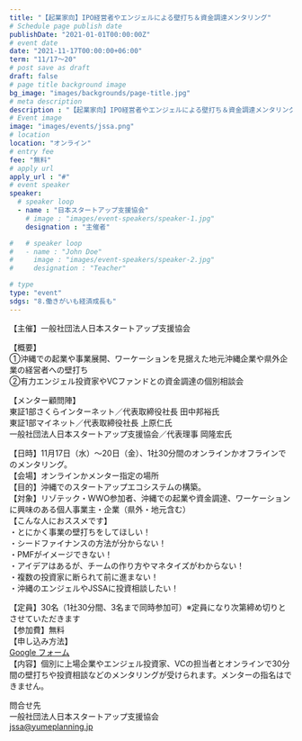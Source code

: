 ```yaml
---
title: "【起業家向】IPO経営者やエンジェルによる壁打ち＆資金調達メンタリング"
# Schedule page publish date
publishDate: "2021-01-01T00:00:00Z"
# event date
date: "2021-11-17T00:00:00+06:00"
term: "11/17～20"
# post save as draft
draft: false
# page title background image
bg_image: "images/backgrounds/page-title.jpg"
# meta description
description : "【起業家向】IPO経営者やエンジェルによる壁打ち＆資金調達メンタリング"
# Event image
image: "images/events/jssa.png"
# location
location: "オンライン"
# entry fee
fee: "無料"
# apply url
apply_url : "#"
# event speaker
speaker:
  # speaker loop
  - name : "日本スタートアップ支援協会"
    # image : "images/event-speakers/speaker-1.jpg"
    designation : "主催者"

#   # speaker loop
#   - name : "John Doe"
#     image : "images/event-speakers/speaker-2.jpg"
#     designation : "Teacher"

# type
type: "event"
sdgs: "8.働きがいも経済成長も"
---
```


【主催】一般社団法人日本スタートアップ支援協会  
  
【概要】  
①沖縄での起業や事業展開、ワーケーションを見据えた地元沖縄企業や県外企業の経営者への壁打ち  
②有力エンジェル投資家やVCファンドとの資金調達の個別相談会  
  
【メンター顧問陣】  
東証1部さくらインターネット／代表取締役社長 田中邦裕氏  
東証1部マイネット／代表取締役社長 上原仁氏  
一般社団法人日本スタートアップ支援協会／代表理事 岡隆宏氏  
  
【日時】11月17日（水）～20日（金）、1社30分間のオンラインかオフラインでのメンタリング。  
【会場】オンラインかメンター指定の場所  
【目的】沖縄でのスタートアップエコシステムの構築。  
【対象】リゾテック・WWO参加者、沖縄での起業や資金調達、ワーケーションに興味のある個人事業主・企業（県外・地元含む）  
【こんな人におススメです】  
・とにかく事業の壁打ちをしてほしい！  
・シードファイナンスの方法が分からない！  
・PMFがイメージできない！  
・アイデアはあるが、チームの作り方やマネタイズがわからない！  
・複数の投資家に断られて前に進まない！  
・沖縄のエンジェルやJSSAに投資相談したい！  
  
【定員】30名（1社30分間、3名まで同時参加可）※定員になり次第締め切りとさせていただきます  
【参加費】無料  
【申し込み方法】  
<a href="https://forms.gle/xUEdwQgNfrneM4v57" target="_blank">Google フォーム</a>  
【内容】個別に上場企業やエンジェル投資家、VCの担当者とオンラインで30分間の壁打ちや投資相談などのメンタリングが受けられます。メンターの指名はできません。  
  
問合せ先  
一般社団法人日本スタートアップ支援協会  
jssa@yumeplanning.jp  